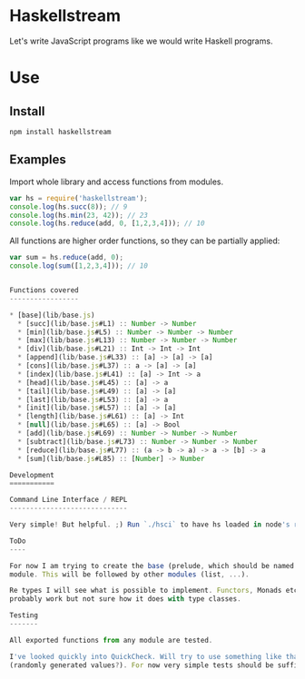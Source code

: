 Haskellstream
=============

Let's write JavaScript programs like we would write Haskell programs.

Use
===

Install
-------

    npm install haskellstream

Examples
--------

Import whole library and access functions from modules.

```JavaScript
var hs = require('haskellstream');
console.log(hs.succ(8)); // 9
console.log(hs.min(23, 42)); // 23
console.log(hs.reduce(add, 0, [1,2,3,4])); // 10
```

All functions are higher order functions, so they can be partially applied:

```JavaScript
var sum = hs.reduce(add, 0);
console.log(sum([1,2,3,4])); // 10


Functions covered
-----------------

* [base](lib/base.js)
  * [succ](lib/base.js#L1) :: Number -> Number
  * [min](lib/base.js#L5) :: Number -> Number -> Number
  * [max](lib/base.js#L13) :: Number -> Number -> Number
  * [div](lib/base.js#L21) :: Int -> Int -> Int
  * [append](lib/base.js#L33) :: [a] -> [a] -> [a]
  * [cons](lib/base.js#L37) :: a -> [a] -> [a]
  * [index](lib/base.js#L41) :: [a] -> Int -> a
  * [head](lib/base.js#L45) :: [a] -> a
  * [tail](lib/base.js#L49) :: [a] -> [a]
  * [last](lib/base.js#L53) :: [a] -> a
  * [init](lib/base.js#L57) :: [a] -> [a]
  * [length](lib/base.js#L61) :: [a] -> Int
  * [null](lib/base.js#L65) :: [a] -> Bool
  * [add](lib/base.js#L69) :: Number -> Number -> Number
  * [subtract](lib/base.js#L73) :: Number -> Number -> Number
  * [reduce](lib/base.js#L77) :: (a -> b -> a) -> a -> [b] -> a
  * [sum](lib/base.js#L85) :: [Number] -> Number

Development
===========

Command Line Interface / REPL
-----------------------------

Very simple! But helpful. ;) Run `./hsci` to have hs loaded in node's repl.

ToDo
----

For now I am trying to create the base (prelude, which should be named base)
module. This will be followed by other modules (list, ...).

Re types I will see what is possible to implement. Functors, Monads etc. will
probably work but not sure how it does with type classes.

Testing
-------

All exported functions from any module are tested.

I've looked quickly into QuickCheck. Will try to use something like that later
(randomly generated values?). For now very simple tests should be sufficient.
